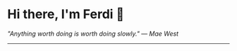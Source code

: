 <h1>Hi there, I'm Ferdi 👋</h1>

<p><em>
  "Anything worth doing is worth doing slowly." — Mae West
</em></p>

---
